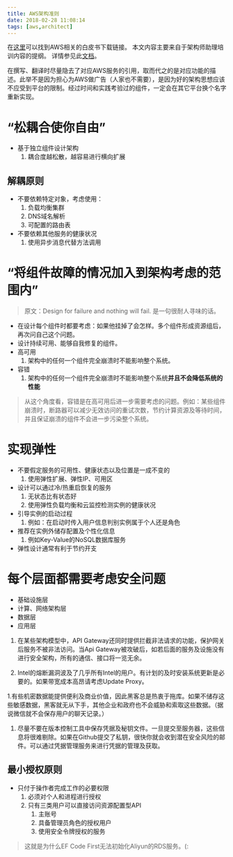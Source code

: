 ```yaml
---
title: AWS架构准则
date: 2018-02-28 11:08:14
tags: [aws,architect]
---
```

在[这里](https://amazonaws-china.com/cn/whitepapers/)可以找到AWS相关的白皮书下载链接。
本文内容主要来自于架构师助理培训内容的提纲。
详情参见此[文档](https://d1.awsstatic-china.com/whitepapers/AWS_Cloud_Best_Practices.pdf)。

在撰写、翻译时尽量隐去了对应AWS服务的引用，取而代之的是对应功能的描述。此举不是因为担心为AWS做广告（人家也不需要），是因为好的架构思想应该不应受到平台的限制。经过时间和实践考验过的组件，一定会在其它平台换个名字重新实现。

# “松耦合使你自由”

* 基于独立组件设计架构
    1. 耦合度越松散，越容易进行横向扩展

## 解耦原则

* 不要依赖特定对象，考虑使用：
    1. 负载均衡集群
    1. DNS域名解析
    1. 可配置的路由表
* 不要依赖其他服务的健康状况
    1. 使用异步消息代替方法调用

# “将组件故障的情况加入到架构考虑的范围内”

> 原文：Design for failure and nothing will fail. 是一句很耐人寻味的话。

* 在设计每个组件时都要考虑：如果他挂掉了会怎样。多个组件形成资源组后，再次问自己这个问题。
* 设计持续可用、能够自我修复的组件。
* 高可用
    1. 架构中的任何一个组件完全崩溃时不能影响整个系统。
* 容错
    1. 架构中的任何一个组件完全崩溃时不能影响整个系统**并且不会降低系统的性能**

> 从这个角度看，容错是在高可用后进一步需要考虑的问题。例如：某些组件崩溃时，断路器可以减少无效访问的重试次数，节约计算资源及等待时间，并且保证崩溃的组件不会进一步污染整个系统。

# 实现弹性

* 不要假定服务的可用性、健康状态以及位置是一成不变的
    1. 使用弹性扩展、弹性IP、可用区
* 设计可以通过冷/热重启恢复的服务
    1. 无状态比有状态好
    1. 使用弹性负载均衡和云监控检测实例的健康状况
* 引导实例的启动过程
    1. 例如：在启动时传入用户信息判别实例属于个人还是角色
* 推荐在实例外储存配置及个性化信息
    1. 例如Key-Value的NoSQL数据库服务
* 弹性设计通常有利于节约开支

# 每个层面都需要考虑安全问题

* 基础设施层
* 计算、网络架构层
* 数据层
* 应用层

1. 在某些架构模型中，API Gateway还同时提供拦截非法请求的功能，保护网关后服务不被非法访问。当Api Gateway被攻破后，如若后面的服务及设施没有进行安全架构，所有的通信、接口将一览无余。

1. Intel的熔断漏洞波及了几乎所有Intel的用户。有计划的及时安装系统更新是必要的。如果带宽成本高昂请考虑Update Proxy。

1.有些机密数据能提供便利及商业价值，因此黑客总是热衷于拖库。如果不储存这些敏感数据，黑客就无从下手，其他企业和政府也不会威胁和索取这些数据。（据说微信就不会保存用户的聊天记录。）

1. 尽量不要在版本控制工具中保存凭据及秘钥文件。一旦提交至服务器，这些信息将很难剔除。如果在Github提交了私钥，很快你就会收到潜在安全风险的邮件。可以通过凭据管理服务来进行凭据的管理及获取。

## 最小授权原则

* 只付于操作者完成工作的必要权限
    1. 必须对个人和进程进行授权
    1. 只有三类用户可以直接访问资源配置型API
        1. 主账号
        1. 具备管理员角色的授权用户
        1. 使用安全令牌授权的服务

> 这就是为什么EF Code First无法初始化Aliyun的RDS服务。(: